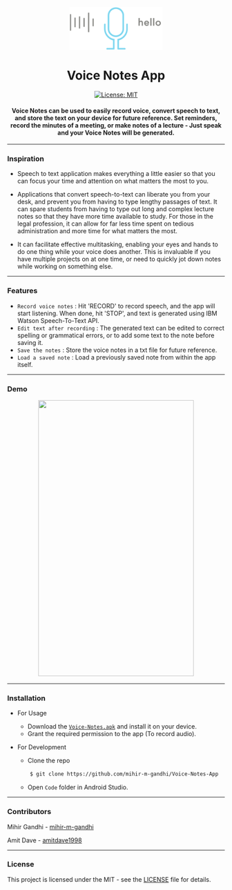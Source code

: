 <p align="center">
  <a href="" rel="noopener">
 <img height=100px src="./voice-notes.png" alt="Voice-Notes"></a>
</p>

<h1 align="center">Voice Notes App</h1>

<div align="center">

[![License: MIT](https://img.shields.io/badge/License-MIT-green.svg)](https://opensource.org/licenses/MIT)

<h4> <strong>Voice Notes</strong> can be used to easily record voice, convert speech to text, and store the text on your device for future reference. Set reminders, record the minutes of a meeting, or make notes of a lecture - Just speak and your Voice Notes will be generated. </h4>

</div>

-----------------------------------------
### Inspiration

* Speech to text application makes everything a little easier so that you can focus your time and attention on what matters the most to you. 

* Applications that convert speech-to-text can liberate you from your desk, and prevent you from having to type lengthy passages of text. It can spare students from having to type out long and complex lecture notes so that they have more time available to study. For those in the legal profession, it can allow for far less time spent on tedious administration and more time for what matters the most.

* It can facilitate effective multitasking, enabling your eyes and hands to do one thing while your voice does another. This is invaluable if you have multiple projects on at one time, or need to quickly jot down notes while working on something else.

------------------------------------------
### Features

- `Record voice notes` : Hit 'RECORD' to record speech, and the app will start listening. When done, hit 'STOP', and text is generated using IBM Watson Speech-To-Text API.
- `Edit text after recording` : The generated text can be edited to correct spelling or grammatical errors, or to add some text to the note before saving it.
- `Save the notes` : Store the voice notes in a txt file for future reference.
- `Load a saved note` : Load a previously saved note from within the app itself.

------------------------------------------
### Demo
<p align="center">
    <img width=360px height=640px src="./Demo.gif">
</p>


------------------------------------------
### Installation
* For Usage
    * Download the [`Voice-Notes.apk`](./Voice_Notes.apk) and install it on your device. 
    * Grant the required permission to the app (To record audio).
  
* For Development
    * Clone the repo
    ```sh
        $ git clone https://github.com/mihir-m-gandhi/Voice-Notes-App
    ```
    * Open `Code` folder in Android Studio.
    
------------------------------------------
### Contributors

Mihir Gandhi - [mihir-m-gandhi](https://github.com/mihir-m-gandhi)

Amit Dave - [amitdave1998](https://github.com/amitdave1998)

------------------------------------------
### License
This project is licensed under the MIT - see the [LICENSE](./LICENSE) file for details.

